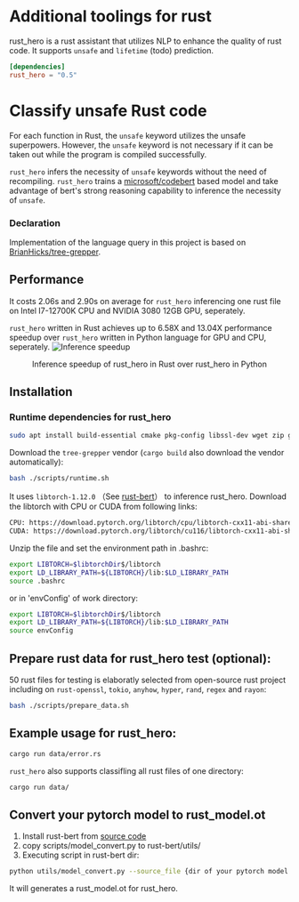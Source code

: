 # Additional toolings for rust

rust_hero is a rust assistant that utilizes NLP to enhance the quality of rust code. It supports `unsafe` and `lifetime` (todo) prediction.

```toml
[dependencies]
rust_hero = "0.5"
```

# Classify unsafe Rust code

For each function in Rust, the `unsafe` keyword utilizes the unsafe superpowers. However, the `unsafe` keyword is not necessary if it can be taken out while the program is compiled successfully.

`rust_hero` infers the necessity of `unsafe` keywords without the need of recompiling. `rust_hero` trains a [microsoft/codebert](https://github.com/microsoft/CodeBERT) based model and take advantage of bert's strong reasoning capability to inference the necessity of `unsafe`.

### Declaration

Implementation of the language query in this project is based on [BrianHicks/tree-grepper](https://github.com/BrianHicks/tree-grepper).

## Performance

It costs 2.06s and 2.90s on average for `rust_hero` inferencing one rust file on Intel I7-12700K CPU and NVIDIA 3080 12GB GPU, seperately.

`rust_hero` written in Rust achieves up to 6.58X and 13.04X performance speedup over `rust_hero` written in Python language for GPU and CPU, seperately.
![Inference speedup](./Img/speedup.png)
<center>Inference speedup of rust_hero in Rust over rust_hero in Python</center>

## Installation
### Runtime dependencies for rust_hero
```bash
sudo apt install build-essential cmake pkg-config libssl-dev wget zip git
```
Download the `tree-grepper` vendor (`cargo build` also download the vendor automatically):
```bash
bash ./scripts/runtime.sh
```
It uses `libtorch-1.12.0` （See [rust-bert](https://github.com/guillaume-be/rust-bert)） to inference rust_hero. Download the libtorch with CPU or CUDA from following links:
```bash
CPU: https://download.pytorch.org/libtorch/cpu/libtorch-cxx11-abi-shared-with-deps-1.12.0%2Bcpu.zip
CUDA: https://download.pytorch.org/libtorch/cu116/libtorch-cxx11-abi-shared-with-deps-1.12.0%2Bcu116.zip
```
Unzip the file and set the environment path in .bashrc:

```bash
export LIBTORCH=$libtorchDir$/libtorch
export LD_LIBRARY_PATH=${LIBTORCH}/lib:$LD_LIBRARY_PATH
source .bashrc
```
or in 'envConfig' of work directory:
```bash
export LIBTORCH=$libtorchDir$/libtorch
export LD_LIBRARY_PATH=${LIBTORCH}/lib:$LD_LIBRARY_PATH
source envConfig
```
## Prepare rust data for rust_hero test (optional):
50 rust files for testing is elaboratly selected from open-source rust project including on `rust-openssl`, `tokio`, `anyhow`, `hyper`, `rand`, `regex` and `rayon`:
```bash
bash ./scripts/prepare_data.sh
```
## Example usage for rust_hero:

```bash
cargo run data/error.rs
```
`rust_hero` also supports classifling all rust files of one directory:
```bash
cargo run data/
```
## Convert your pytorch model to rust_model.ot
1. Install rust-bert from [source code](https://github.com/guillaume-be/rust-bert)
2. copy scripts/model_convert.py to rust-bert/utils/
3. Executing script in rust-bert dir:
```bash
python utils/model_convert.py --source_file {dir of your pytorch model bin}
```
It will generates a rust_model.ot for rust_hero.